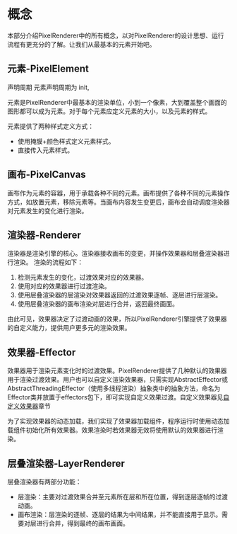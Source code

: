 # 概念

本部分介绍PixelRenderer中的所有概念，以对PixelRenderer的设计思想、运行流程有更充分的了解。让我们从最基本的元素开始吧。
## 元素-PixelElement

声明周期
元素声明周期为 init,



元素是PixelRenderer中最基本的渲染单位，小到一个像素，大到覆盖整个画面的图形都可以成为元素。对于每个元素应定义元素的大小，以及元素的样式。

元素提供了两种样式定义方式：
- 使用掩膜+颜色样式定义元素样式。
- 直接传入元素样式。


## 画布-PixelCanvas
画布作为元素的容器，用于承载各种不同的元素。画布提供了各种不同的元素操作方式，如放置元素，移除元素等。当画布内容发生变更后，画布会自动调度渲染器对元素发生的变化进行渲染。


## 渲染器-Renderer
渲染器是渲染引擎的核心。渲染器接收画布的变更，并操作效果器和层叠渲染器进行渲染。
渲染的流程如下：
1. 检测元素发生的变化，过渡效果对应的效果器。
2. 使用对应的效果器进行过渡渲染。
3. 使用层叠渲染器的层渲染对效果器返回的过渡效果逐帧、逐层进行层渲染。
4. 使用层叠渲染器的画布渲染对层进行合并，返回最终画面。

由此可见，效果器决定了过渡动画的效果，所以PixelRenderer引擎提供了效果器的自定义能力，提供用户更多元的渲染效果。

## 效果器-Effector
效果器用于渲染元素变化时的过渡效果。PixelRenderer提供了几种默认的效果器用于渲染过渡效果。用户也可以自定义渲染效果器，只需实现AbstractEffector或AbstractThreadingEffector（使用多线程渲染）抽象类中的抽象方法，命名为Effector类并放置于effectors包下，即可实现自定义效果过渡。自定义效果器见[自定义效果器](http://doc.lllhy.com/web/# "自定义效果器")章节

为了实现效果器的动态加载，我们实现了效果器加载组件，程序运行时使用动态加载组件初始化所有效果器。效果渲染时若效果器无效将使用默认的效果器进行渲染。

## 层叠渲染器-LayerRenderer
层叠渲染器有两部分功能：
- 层渲染：主要对过渡效果合并至元素所在层和所在位置，得到逐层逐帧的过渡动画。
- 画布渲染：层渲染的逐帧、逐层的结果为中间结果，并不能直接用于显示。需要对层进行合并，得到最终的画布画面。





